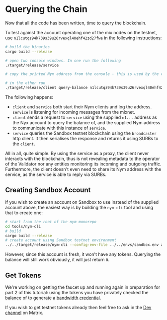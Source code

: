 # Querying the Chain
Now that all the code has been written, time to query the blockchain. 

To test against the account operating one of the mix nodes on the testnet, use `n1lcutqz94k739s39u26rvexql40ehf42zd27fwe` in the following instructions: 

```sh 
# build the binaries 
cargo build --release 

# open two console windows. In one run the following
./target/release/service

# copy the printed Nym address from the console - this is used by the client when running the chain query 

# in the other run
./target/release/client query-balance n1lcutqz94k739s39u26rvexql40ehf42zd27fwe <SERVICE_ADDRESS_FROM_CLIPBOARD>
```

The following happens: 
* `client` and `service` both start their Nym clients and log the address. `service` is listening for incoming messages from the mixnet. 
* `client` sends a request to `service` using the supplied `n1...` address as the Nyx account to query the balance of, and the supplied Nym address to communicate with this instance of `service`. 
* `service` queries the Sandbox testnet blockchain using the `broadcaster` http client. It then serialises the response and returns it using SURBs to the `client`.  

All in all, quite simple. By using the service as a proxy, the client never interacts with the blockchain, thus is not revealing metadata to the operator of the Validator nor any entities monitoring its incoming and outgoing traffic. Furthermore, the client doesn't even need to share its Nym address with the service, as the service is able to reply via SURBs.  

## Creating Sandbox Account 
If you wish to create an account on Sandbox to use instead of the supplied account above, the easiest way is by building the `nym-cli` tool and using that to create one: 

```sh 
# start from the root of the nym monorepo
cd tools/nym-cli
# build 
cargo build --release 
# create account using Sandbox testnet environment 
../../target/release/nym-cli --config-env-file ../../envs/sandbox.env account create
```

However, since this account is fresh, it won't have any tokens. Querying the balance will still work obviously, it will just return `0`. 

## Get Tokens
We're working on getting the faucet up and running again in preparation for part 2 of this tutorial: using the tokens you have privately checked the balance of to generate a [bandwidth credential](https://nymtech.net/docs/bandwidth-credentials.html). 

If you wish to get testnet tokens already then feel free to ask in the [Dev channel](https://matrix.to/#/#dev:nymtech.chat) on Matrix. 